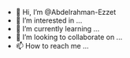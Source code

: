 - 👋 Hi, I’m @Abdelrahman-Ezzet
- 👀 I’m interested in ...
- 🌱 I’m currently learning ...
- 💞️ I’m looking to collaborate on ...
- 📫 How to reach me ...

<!---
Abdelrahman-Ezzet/Abdelrahman-Ezzet is a ✨ special ✨ repository because its `README.md` (this file) appears on your GitHub profile.
You can click the Preview link to take a look at your changes.
--->
